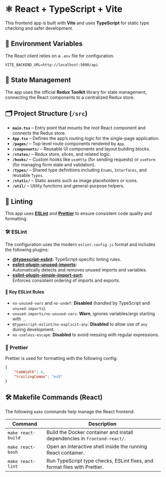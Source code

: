 # ⚛️ React + TypeScript + Vite

This frontend app is built with **Vite** and uses **TypeScript** for static type checking and safer development.

## 🔐 Environment Variables

The React client relies on a `.env` file for configuration.

```
VITE_BACKEND_URL=http://localhost:5000/api
```

## 🧠 State Management

The app uses the official **Redux Toolkit** library for state management, connecting the React components to a centralized Redux store.

## 🗂️ Project Structure (`/src`)

- **`main.tsx`** – Entry point that mounts the root React component and connects the Redux store.
- **`App.tsx`** – Defines the app’s routing logic for the single-page application.
- **`/pages/`** – Top-level route components rendered by `App`.
- **`/components/`** – Reusable UI components and layout building blocks.
- **`/states/`** – Redux store, slices, and related logic.
- **`/hooks/`** – Custom hooks like `useHttp` (for sending requests) or `useForm` (for managing form state and validation).
- **`/types/`** – Shared type definitions including `Enums`, `Interfaces`, and reusable `Types`.
- **`/static/`** – Static assets such as image placeholders or icons.
- **`/util/`** – Utility functions and general-purpose helpers.

## 🧹 Linting

This app uses **[ESLint](https://eslint.org/)** and **[Prettier](https://prettier.io/)** to ensure consistent code quality and formatting.

### 🛠 ESLint

The configuration uses the modern `eslint.config.js` format and includes the following plugins:

- **[@typescript-eslint](https://typescript-eslint.io/):** TypeScript-specific linting rules.
- **[eslint-plugin-unused-imports](https://www.npmjs.com/package/eslint-plugin-unused-imports):**  
  Automatically detects and removes unused imports and variables.
- **[eslint-plugin-simple-import-sort](https://www.npmjs.com/package/eslint-plugin-simple-import-sort):**  
  Enforces consistent ordering of imports and exports.

#### 🔑 Key ESLint Rules

- `no-unused-vars` and `no-undef`: **Disabled** (handled by TypeScript and `unused-imports`).
- `unused-imports/no-unused-vars`: **Warn**, ignores variables/args starting with `_`.
- `@typescript-eslint/no-explicit-any`: **Disabled** to allow use of `any` during development.
- `no-useless-escape`: **Disabled** to avoid messing with regular expressions.

### 🎨 Prettier

Prettier is used for formatting with the following config:

```json
{
    "tabWidth": 4,
    "trailingComma": "es5"
}
```

## 🛠️ Makefile Commands (React)

The following `make` commands help manage the React frontend:

| Command            | Description                                                               |
| ------------------ | ------------------------------------------------------------------------- |
| `make react-build` | Build the Docker container and install dependencies in `frontend-react/`. |
| `make react-bash`  | Open an interactive shell inside the running React container.             |
| `make react-lint`  | Run TypeScript type checks, ESLint fixes, and format files with Prettier. |
